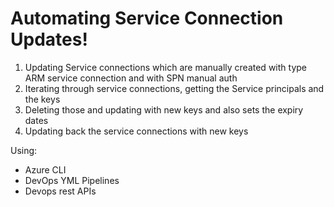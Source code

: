 # Automating Service Connection Updates!


1. Updating Service connections which are manually created with type ARM service connection and with SPN manual auth   
2. Iterating through service connections, getting the Service principals and the keys
3. Deleting those and updating with new keys and also sets the expiry dates
4. Updating back the service connections with new keys

Using:
- Azure CLI
- DevOps YML Pipelines
- Devops rest APIs

